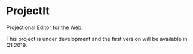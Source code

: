 # ProjectIt
Projectional Editor for the Web.

This project is under development and the first version will be available in Q1 2019.
